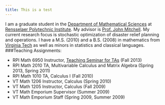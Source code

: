 ```yaml
---
title: This is a test
---
```


<!--<table align="center" border="3" width="95%">
	<tbody><tr>
		<td width = "50%"><p style="text-align:center" align="center"><h2>Amy Givler</h2><br>
			Department of Mathematical Sciences <br>
			432 Amos Eaton Hall <br>
			110 8th Street <br>
			Troy, NY 12180	<br>
			E-mail: <a href="mailto:givlea@rpi.edu">givlea@rpi.edu</a>	
		</td>
    <td width="50%"><div align="center"><img src="Serkan%20Gugercin%27s%20Homepage_files/IMG_930.JPG" width="534" height="415"></div></td>
	</tr></tbody>
</table>
-->

I am a graduate student in the [Department of Mathematical Sciences](http://www.rpi.edu/dept/math/index.html) at [Rensselaer Polytechnic Institute](http://rpi.edu/). My advisor is [Prof. John Mitchell](http://homepages.rpi.edu/~mitchj/). My current research focus is stochastic optimization of disaster relief planning and operations. I have a M.S. (2010) and a B.S. (2008) in mathematics from [Virginia Tech](http://www.math.vt.edu/) as well as minors in statistics and classical languages.  
###Teaching Assignments:  
* RPI Math 6950 Instructor, [Teaching Seminar for TAs](agivler.github.io) (Fall 2013)
* RPI Math 2010 TA, Multivariable Calculus and Matrix Algebra (Spring 2013, Spring 2011)
* RPI Math 1010 TA, Calculus I (Fall 2010)
* VT Math 1206 Instructor, Calculus (Spring 2010)
* VT Math 1205 Instructor, Calculus (Fall 2009)
* VT Math Emporium Supervisor (Summer 2009)
* VT Math Emporium Staff (Spring 2009, Summer 2009)

